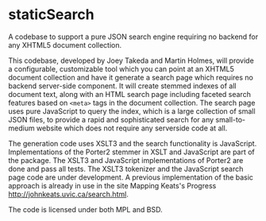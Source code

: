 # staticSearch
A codebase to support a pure JSON search engine requiring no backend for any XHTML5 document collection.

This codebase, developed by Joey Takeda and Martin Holmes, will provide a configurable, customizable tool which you can point at an XHTML5 document collection and have it generate a search page which requires no backend server-side component. It will create stemmed indexes of all document text, along with an HTML search page including faceted search features based on `<meta>` tags in the document collection. The search page uses pure JavaScript to query the index, which is a large collection of small JSON files, to provide a rapid and sophisticated search for any small-to-medium website which does not require any serverside code at all.

The generation code uses XSLT3 and the search functionality is JavaScript. Implementations of the Porter2 stemmer in XSLT and JavaScript are part of the package. The XSLT3 and JavaScript implementations of Porter2 are done and pass all tests. The XSLT3 tokenizer and the JavaScript search page code are under development. A previous implementation of the basic approach is already in use in the site Mapping Keats's Progress http://johnkeats.uvic.ca/search.html.

The code is licensed under both MPL and BSD.
